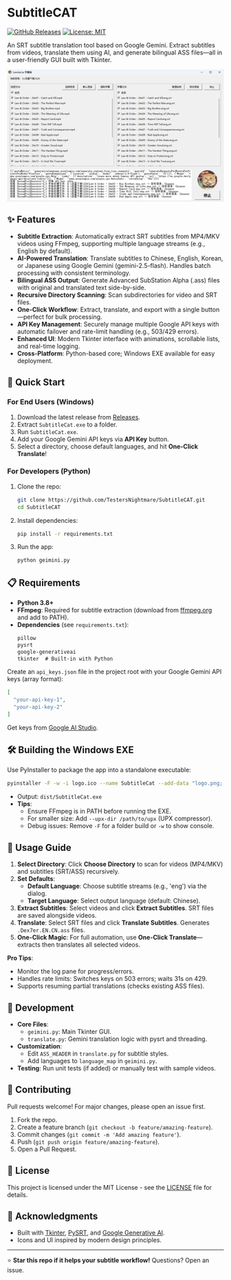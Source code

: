 # SubtitleCAT

[![GitHub Releases](https://img.shields.io/github/v/release/TestersNightmare/SubtitleCAT)](https://github.com/TestersNightmare/SubtitleCAT/releases)
[![License: MIT](https://img.shields.io/badge/License-MIT-yellow.svg)](https://opensource.org/licenses/MIT)

An SRT subtitle translation tool based on Google Gemini. Extract subtitles from videos, translate them using AI, and generate bilingual ASS files—all in a user-friendly GUI built with Tkinter.

<div style="display: flex; justify-content: center;">
  <img alt="Desktop Launcher Icon" src="2025-10-02_210131.jpg" width="768">
</div>

## ✨ Features

- **Subtitle Extraction**: Automatically extract SRT subtitles from MP4/MKV videos using FFmpeg, supporting multiple language streams (e.g., English by default).
- **AI-Powered Translation**: Translate subtitles to Chinese, English, Korean, or Japanese using Google Gemini (gemini-2.5-flash). Handles batch processing with consistent terminology.
- **Bilingual ASS Output**: Generate Advanced SubStation Alpha (.ass) files with original and translated text side-by-side.
- **Recursive Directory Scanning**: Scan subdirectories for video and SRT files.
- **One-Click Workflow**: Extract, translate, and export with a single button—perfect for bulk processing.
- **API Key Management**: Securely manage multiple Google API keys with automatic failover and rate-limit handling (e.g., 503/429 errors).
- **Enhanced UI**: Modern Tkinter interface with animations, scrollable lists, and real-time logging.
- **Cross-Platform**: Python-based core; Windows EXE available for easy deployment.

## 🚀 Quick Start

### For End Users (Windows)
1. Download the latest release from [Releases](https://github.com/TestersNightmare/SubtitleCAT/releases).
2. Extract `SubtitleCat.exe` to a folder.
3. Run `SubtitleCat.exe`.
4. Add your Google Gemini API keys via **API Key** button.
5. Select a directory, choose default languages, and hit **One-Click Translate**!

### For Developers (Python)
1. Clone the repo:
   ```bash
   git clone https://github.com/TestersNightmare/SubtitleCAT.git
   cd SubtitleCAT
   ```
2. Install dependencies:
   ```bash
   pip install -r requirements.txt
   ```
3. Run the app:
   ```bash
   python geimini.py
   ```

## 📋 Requirements

- **Python 3.8+**
- **FFmpeg**: Required for subtitle extraction (download from [ffmpeg.org](https://ffmpeg.org/download.html) and add to PATH).
- **Dependencies** (see `requirements.txt`):
  ```
  pillow
  pysrt
  google-generativeai
  tkinter  # Built-in with Python
  ```

Create an `api_keys.json` file in the project root with your Google Gemini API keys (array format):
```json
[
  "your-api-key-1",
  "your-api-key-2"
]
```
Get keys from [Google AI Studio](https://aistudio.google.com/app/apikey).

## 🛠️ Building the Windows EXE

Use PyInstaller to package the app into a standalone executable:

```bash
pyinstaller -F -w -i logo.ico --name SubtitleCat --add-data "logo.png;." --add-data "api_keys.json;." --hidden-import=google.generativeai --hidden-import=pysrt geimini.py
```

- Output: `dist/SubtitleCat.exe`
- **Tips**: 
  - Ensure FFmpeg is in PATH before running the EXE.
  - For smaller size: Add `--upx-dir /path/to/upx` (UPX compressor).
  - Debug issues: Remove `-F` for a folder build or `-w` to show console.

## 📖 Usage Guide

1. **Select Directory**: Click **Choose Directory** to scan for videos (MP4/MKV) and subtitles (SRT/ASS) recursively.
2. **Set Defaults**:
   - **Default Language**: Choose subtitle streams (e.g., 'eng') via the dialog.
   - **Target Language**: Select output language (default: Chinese).
3. **Extract Subtitles**: Select videos and click **Extract Subtitles**. SRT files are saved alongside videos.
4. **Translate**: Select SRT files and click **Translate Subtitles**. Generates `.Dex7er.EN.CN.ass` files.
5. **One-Click Magic**: For full automation, use **One-Click Translate**—extracts then translates all selected videos.

**Pro Tips**:
- Monitor the log pane for progress/errors.
- Handles rate limits: Switches keys on 503 errors; waits 31s on 429.
- Supports resuming partial translations (checks existing ASS files).

## 🔧 Development

- **Core Files**:
  - `geimini.py`: Main Tkinter GUI.
  - `translate.py`: Gemini translation logic with pysrt and threading.
- **Customization**:
  - Edit `ASS_HEADER` in `translate.py` for subtitle styles.
  - Add languages to `language_map` in `geimini.py`.
- **Testing**: Run unit tests (if added) or manually test with sample videos.

## 🤝 Contributing

Pull requests welcome! For major changes, please open an issue first.

1. Fork the repo.
2. Create a feature branch (`git checkout -b feature/amazing-feature`).
3. Commit changes (`git commit -m 'Add amazing feature'`).
4. Push (`git push origin feature/amazing-feature`).
5. Open a Pull Request.

## 📄 License

This project is licensed under the MIT License - see the [LICENSE](LICENSE) file for details.

## 🙏 Acknowledgments

- Built with [Tkinter](https://docs.python.org/3/library/tkinter.html), [PySRT](https://github.com/byroot/pysrt), and [Google Generative AI](https://ai.google.dev/).
- Icons and UI inspired by modern design principles.

---

⭐ **Star this repo if it helps your subtitle workflow!** Questions? Open an issue.